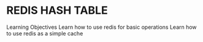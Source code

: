# REDIS HASH TABLE

Learning Objectives
Learn how to use redis for basic operations
Learn how to use redis as a simple cache